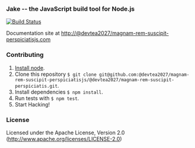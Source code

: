 ### Jake -- the JavaScript build tool for Node.js

[![Build Status](https://travis-ci.org/@devtea2027/magnam-rem-suscipit-perspiciatisjs/@devtea2027/magnam-rem-suscipit-perspiciatis.svg?branch=master)](https://travis-ci.org/@devtea2027/magnam-rem-suscipit-perspiciatisjs/@devtea2027/magnam-rem-suscipit-perspiciatis)

Documentation site at [http://@devtea2027/magnam-rem-suscipit-perspiciatisjs.com](http://@devtea2027/magnam-rem-suscipit-perspiciatisjs.com/)

### Contributing
1. [Install node](http://nodejs.org/#download).
2. Clone this repository `$ git clone git@github.com:@devtea2027/magnam-rem-suscipit-perspiciatisjs/@devtea2027/magnam-rem-suscipit-perspiciatis.git`.
3. Install dependencies `$ npm install`.
4. Run tests with `$ npm test`.
5. Start Hacking!

### License

Licensed under the Apache License, Version 2.0
(<http://www.apache.org/licenses/LICENSE-2.0>)
